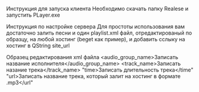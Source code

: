 Инструкция для запуска клиента
Необходимо скачать папку Realese и запустить PLayer.exe

Инструкция по настройке сервера
Для простоты использования вам достаточно залить песни и один playlist.xml файл, отредактированый по образцу, на любой хостинг (beget как пример), и добавить сслыку на хостинг в QString site_url

Образец редактирования xml файла
<audio_group_name>Записать название исполнителя</audio_group_name>
<track_name>Записать назание трека</track_name>
"time>Записать длительноcть трека</time"
"url>Записать название трека, который залит на хостинг в формате .mp3</url"
